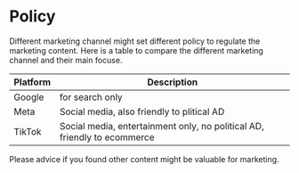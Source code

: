 # Policy

Different marketing channel might set different policy to regulate the marketing content.
Here is a table to compare the different marketing channel and their main focuse.

| Platform | Description |
| --- | --- | 
| Google | for search only |
| Meta | Social media, also friendly to plitical AD |
| TikTok | Social media, entertainment only, no political AD, friendly to ecommerce |

Please advice if you found other content might be valuable for marketing.

